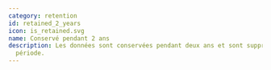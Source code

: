 ```yaml
---
category: retention
id: retained_2_years
icon: is_retained.svg
name: Conservé pendant 2 ans
description: Les données sont conservées pendant deux ans et sont supprimées aprés cette
  période.
---
```

